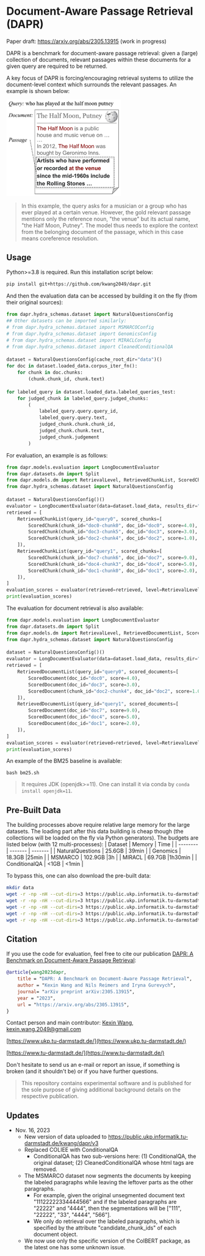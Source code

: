 # Document-Aware Passage Retrieval (DAPR)

Paper draft: https://arxiv.org/abs/2305.13915 (work in progress)

DAPR is a benchmark for document-aware passage retrieval: given a (large) collection of documents, relevant passages within these documents for a given query are required to be returned. 

A key focus of DAPR is forcing/encouraging retrieval systems to utilize the document-level context which surrounds the relevant passages. An example is shown below:

<img src='imgs/motivative-example.png' width='300'>

> In this example, the query asks for a musician or a group who has ever played at a certain venue. However, the gold relevant passage mentions only the reference noun, "the venue" but its actual name, "the Half Moon, Putney". The model thus needs to explore the context from the belonging document of the passage, which in this case means coreference resolution.

## Usage
Python>=3.8 is required. Run this installation script below:
```bash
pip install git+https://github.com/kwang2049/dapr.git
```
And then the evaluation data can be accessed by building it on the fly (from their original sources):
```python
from dapr.hydra_schemas.dataset import NaturalQuestionsConfig
## Other datasets can be imported similarly:
# from dapr.hydra_schemas.dataset import MSMARCOConfig
# from dapr.hydra_schemas.dataset import GenomicsConfig
# from dapr.hydra_schemas.dataset import MIRACLConfig
# from dapr.hydra_schemas.dataset import CleanedConditionalQA

dataset = NaturalQuestionsConfig(cache_root_dir="data")()
for doc in dataset.loaded_data.corpus_iter_fn():
    for chunk in doc.chunks:
        (chunk.chunk_id, chunk.text)

for labeled_query in dataset.loaded_data.labeled_queries_test:
    for judged_chunk in labeled_query.judged_chunks:
        (
            labeled_query.query.query_id, 
            labeled_query.query.text, 
            judged_chunk.chunk.chunk_id, 
            judged_chunk.chunk.text, 
            judged_chunk.judgement
        )
```

For evaluation, an example is as follows:
```python
from dapr.models.evaluation import LongDocumentEvaluator
from dapr.datasets.dm import Split
from dapr.models.dm import RetrievalLevel, RetrievedChunkList, ScoredChunk
from dapr.hydra_schemas.dataset import NaturalQuestionsConfig

dataset = NaturalQuestionsConfig()()
evaluator = LongDocumentEvaluator(data=dataset.load_data, results_dir="results", split=Split.test)
retrieved = [
    RetrievedChunkList(query_id="query0", scored_chunks=[
        ScoredChunk(chunk_id="doc0-chunk0", doc_id="doc0", score=4.0),
        ScoredChunk(chunk_id="doc3-chunk5", doc_id="doc3", score=3.0),
        ScoredChunk(chunk_id="doc2-chunk4", doc_id="doc2", score=1.0),
    ]),
    RetrievedChunkList(query_id="query1", scored_chunks=[
        ScoredChunk(chunk_id="doc7-chunk6", doc_id="doc7", score=9.0),
        ScoredChunk(chunk_id="doc4-chunk3", doc_id="doc4", score=5.0),
        ScoredChunk(chunk_id="doc1-chunk0", doc_id="doc1", score=2.0),
    ]),
]
evaluation_scores = evaluator(retrieved=retrieved, level=RetrievalLevel.chunk).summary
print(evaluation_scores)
```
The evaluation for document retrieval is also available:
```python
from dapr.models.evaluation import LongDocumentEvaluator
from dapr.datasets.dm import Split
from dapr.models.dm import RetrievalLevel, RetrievedDocumentList, ScoredDocument
from dapr.hydra_schemas.dataset import NaturalQuestionsConfig

dataset = NaturalQuestionsConfig()()
evaluator = LongDocumentEvaluator(data=dataset.load_data, results_dir="results", split=Split.test)
retrieved = [
    RetrievedDocumentList(query_id="query0", scored_documents=[
        ScoredDocument(doc_id="doc0", score=4.0),
        ScoredDocument(doc_id="doc3", score=3.0),
        ScoredDocument(chunk_id="doc2-chunk4", doc_id="doc2", score=1.0),
    ]),
    RetrievedDocumentList(query_id="query1", scored_documents=[
        ScoredDocument(doc_id="doc7", score=9.0),
        ScoredDocument(doc_id="doc4", score=5.0),
        ScoredDocument(doc_id="doc1", score=2.0),
    ]),
]
evaluation_scores = evaluator(retrieved=retrieved, level=RetrievalLevel.document).summary
print(evaluation_scores)
```
An example of the BM25 baseline is available:
```
bash bm25.sh
```
> It requires JDK (openjdk>=11). One can install it via conda by `conda install openjdk=11`.
## Pre-Built Data
The building processes above require relative large memory for the large datasets. The loading part after this data building is cheap though (the collections will be loaded on the fly via Python generators). The budgets are listed below (with 12 multi-processes):
| Dataset    | Memory |  Time |
| -------- | ------- | ------- |
| NaturalQuestions  | 25.6GB    | 39min    |
| Genomics | 18.3GB     |25min    |
| MSMARCO    | 102.9GB    |3h    |
| MIRACL    | 69.7GB    |1h30min    |
| ConditionalQA    |  <1GB | <1min |

To bypass this, one can also download the pre-built data: 
```bash
mkdir data
wget -r -np -nH --cut-dirs=3 https://public.ukp.informatik.tu-darmstadt.de/kwang/dapr/v3/NaturalQuestions/ -P ./data
wget -r -np -nH --cut-dirs=3 https://public.ukp.informatik.tu-darmstadt.de/kwang/dapr/v3/MSMARCO/ -P ./data
wget -r -np -nH --cut-dirs=3 https://public.ukp.informatik.tu-darmstadt.de/kwang/dapr/v3/Genomics/ -P ./data
wget -r -np -nH --cut-dirs=3 https://public.ukp.informatik.tu-darmstadt.de/kwang/dapr/v3/MIRACL/ -P ./data
wget -r -np -nH --cut-dirs=3 https://public.ukp.informatik.tu-darmstadt.de/kwang/dapr/v3/ConditionalQA/ -P ./data
```

## Citation
If you use the code for evaluation, feel free to cite our publication [DAPR: A Benchmark on Document-Aware Passage Retrieval](https://arxiv.org/abs/2305.13915):
```bibtex 
@article{wang2023dapr,
    title = "DAPR: A Benchmark on Document-Aware Passage Retrieval",
    author = "Kexin Wang and Nils Reimers and Iryna Gurevych", 
    journal= "arXiv preprint arXiv:2305.13915",
    year = "2023",
    url = "https://arxiv.org/abs/2305.13915",
}
```

Contact person and main contributor: [Kexin Wang](https://kwang2049.github.io/), kexin.wang.2049@gmail.com

[https://www.ukp.tu-darmstadt.de/](https://www.ukp.tu-darmstadt.de/)

[https://www.tu-darmstadt.de/](https://www.tu-darmstadt.de/)

Don't hesitate to send us an e-mail or report an issue, if something is broken (and it shouldn't be) or if you have further questions.

> This repository contains experimental software and is published for the sole purpose of giving additional background details on the respective publication.

## Updates
- Nov. 16, 2023
    - New version of data uploaded to https://public.ukp.informatik.tu-darmstadt.de/kwang/dapr/v3
    - Replaced COLIEE with ConditionalQA
        - ConditionalQA has two sub-versions here: (1) ConditionalQA, the original dataset; (2) CleanedConditionalQA whose html tags are removed.
    - The MSMARCO dataset now segments the documents by keeping the labeled paragraphs while leaving the leftover parts as the other paragraphs.
        - For example, given the original unsegmented document text "11122222334444566" and if the labeled paragraphs are "22222" and "4444", then the segmentations will be ["111", "22222", "33", "4444", "566"].
        - We only do retrieval over the labeled paragraphs, which is specified by the attribute "candidate_chunk_ids" of each document object.
    - We now use only the specific version of the ColBERT package, as the latest one has some unknown issue.
